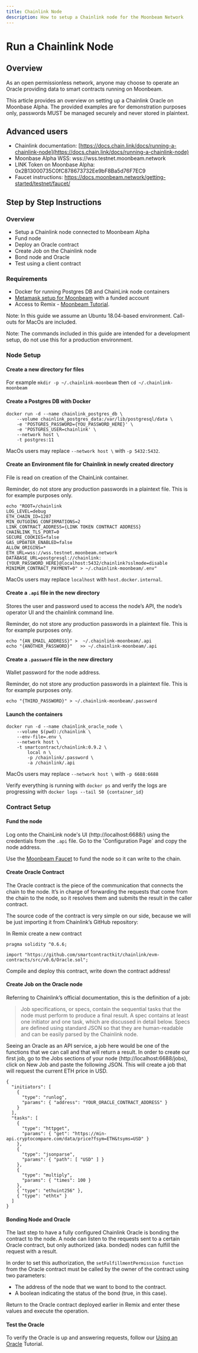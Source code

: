 ```yaml
---
title: Chainlink Node
description: How to setup a Chainlink node for the Moonbeam Network
---
```


# Run a Chainlink Node

## Overview

As an open permissionless network, anyone may choose to operate an Oracle providing data to smart contracts running on Moonbeam.

This article provides an overview on setting up a Chainlink Oracle on Moonbase Alpha. The provided examples are for demonstration purposes only, passwords MUST be managed securely and never stored in plaintext.

## Advanced users

- Chainlink documentation: [https://docs.chain.link/docs/running-a-chainlink-node](https://docs.chain.link/docs/running-a-chainlink-node)
- Moonbase Alpha WSS: wss://wss.testnet.moonbeam.network
- LINK Token on Moonbase Alpha: 0x2B13000735C0fC878673732Ee9bF8Ba5d76F7EC9
- Faucet instructions: https://docs.moonbeam.network/getting-started/testnet/faucet/

## Step by Step Instructions

### Overview

- Setup a Chainlink node connected to Moonbeam Alpha
- Fund node
- Deploy an Oracle contract
- Create Job on the Chainlink node
- Bond node and Oracle
- Test using a client contract

### Requirements

- Docker for running Postgres DB and ChainLink node containers
- [Metamask setup for Moonbeam](integrations/metamask/) with a funded account
- Access to Remix - [Moonbeam Tutorial](/integrations/remix/).

Note: In this guide we assume an Ubuntu 18.04-based environment. Call-outs for MacOs are included.

Note: The commands included in this guide are intended for a development setup, do not use this for a production environment.

### Node Setup

#### Create a new directory for files

For example `mkdir -p ~/.chainlink-moonbeam` then `cd ~/.chainlink-moonbeam`

#### Create a Postgres DB with Docker

```
docker run -d --name chainlink_postgres_db \
    --volume chainlink_postgres_data:/var/lib/postgresql/data \
    -e 'POSTGRES_PASSWORD={YOU_PASSWORD_HERE}' \
    -e 'POSTGRES_USER=chainlink' \
    --network host \
    -t postgres:11
```

MacOs users may replace `--network host \` with `-p 5432:5432`.

#### Create an Environment file for Chainlink in newly created directory

File is read on creation of the ChainLink container.

Reminder, do not store any production passwords in a plaintext file. This is for example purposes only.

```
echo "ROOT=/chainlink
LOG_LEVEL=debug
ETH_CHAIN_ID=1287
MIN_OUTGOING_CONFIRMATIONS=2
LINK_CONTRACT_ADDRESS={LINK TOKEN CONTRACT ADDRESS}
CHAINLINK_TLS_PORT=0
SECURE_COOKIES=false
GAS_UPDATER_ENABLED=false
ALLOW_ORIGINS=*
ETH_URL=wss://wss.testnet.moonbeam.network
DATABASE_URL=postgresql://chainlink:{YOUR_PASSWORD_HERE}@localhost:5432/chainlink?sslmode=disable
MINIMUM_CONTRACT_PAYMENT=0" > ~/.chainlink-moonbeam/.env"
```

MacOs users may replace `localhost` with `host.docker.internal`.

#### Create a `.api` file in the new directory

Stores the user and password used to access the node’s API, the node’s operator UI and the chainlink command line.

Reminder, do not store any production passwords in a plaintext file. This is for example purposes only.

```
echo "{AN_EMAIL_ADDRESS}" >  ~/.chainlink-moonbeam/.api
echo "{ANOTHER_PASSWORD}"   >> ~/.chainlink-moonbeam/.api
```

#### Create a `.password` file in the new directory

Wallet password for the node address.

Reminder, do not store any production passwords in a plaintext file. This is for example purposes only.

```
echo "{THIRD_PASSWORD}" > ~/.chainlink-moonbeam/.password
```

#### Launch the containers

```
docker run -d --name chainlink_oracle_node \
    --volume $(pwd):/chainlink \
    --env-file=.env \
    --network host \
    -t smartcontract/chainlink:0.9.2 \
        local n \
        -p /chainlink/.password \
        -a /chainlink/.api
```

MacOs users may replace `--network host \` with `-p 6688:6688`

Verify everything is running with `docker ps` and verify the logs are progressing with `docker logs --tail 50 {container_id}`

### Contract Setup

#### Fund the node

Log onto the ChainLink node's UI (http://localhost:6688/) using the credentials from the `.api` file. Go to the 'Configuration Page` and copy the node address.

<screenshot>

Use the [Moonbeam Faucet](https://docs.moonbeam.network/getting-started/testnet/faucet/) to fund the node so it can write to the chain.

#### Create Oracle Contract

The Oracle contract is the piece of the communication that connects the chain to the node. It’s in charge of forwarding the requests that come from the chain to the node, so it resolves them and submits the result in the caller contract.

The source code of the contract is very simple on our side, because we will be just importing it from Chainlink’s GitHub repository:

In Remix create a new contract

```
pragma solidity ^0.6.6;

import "https://github.com/smartcontractkit/chainlink/evm-contracts/src/v0.6/Oracle.sol";
```

Compile and deploy this contract, write down the contract address!

#### Create Job on the Oracle node

Referring to Chainlink’s official documentation, this is the definition of a job:

> Job specifications, or specs, contain the sequential tasks that the node must perform to produce a final result. A spec contains at least one initiator and one task, which are discussed in detail below. Specs are defined using standard JSON so that they are human-readable and can be easily parsed by the Chainlink node.

Seeing an Oracle as an API service, a job here would be one of the functions that we can call and that will return a result. In order to create our first job, go to the Jobs sections of your node (http://localhost:6688/jobs), click on New Job and paste the following JSON. This will create a job that will request the current ETH price in USD.

```
{
  "initiators": [
    {
      "type": "runlog",
      "params": { "address": "YOUR_ORACLE_CONTRACT_ADDRESS" }
    }
  ],
  "tasks": [
    {
      "type": "httpget",
      "params": { "get": "https://min-api.cryptocompare.com/data/price?fsym=ETH&tsyms=USD" }
    },
    {
      "type": "jsonparse",
      "params": { "path": [ "USD" ] }
    },
    {
      "type": "multiply",
      "params": { "times": 100 }
    },
    { "type": "ethuint256" },
    { "type": "ethtx" }
  ]
}
```

#### Bonding Node and Oracle

The last step to have a fully configured Chainlink Oracle is bonding the contract to the node. A node can listen to the requests sent to a certain Oracle contract, but only authorized (aka. bonded) nodes can fulfill the request with a result.

In order to set this authorization, the `setFulfillmentPermission function` from the Oracle contract must be called by the owner of the contract using two parameters:

- The address of the node that we want to bond to the contract.
- A boolean indicating the status of the bond (true, in this case).

Return to the Oracle contract deployed earlier in Remix and enter these values and execute the operation.

#### Test the Oracle

To verify the Oracle is up and answering requests, follow our [Using an Oracle](ntegrations/oracles/chainlink/) Tutorial.
